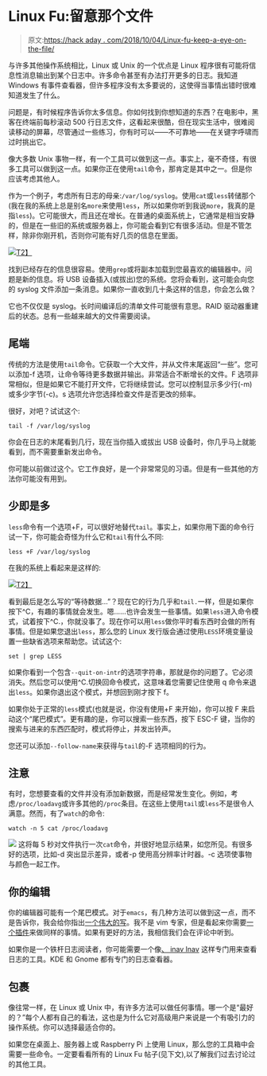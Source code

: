 # Linux Fu:留意那个文件

> 原文:[https://hack aday . com/2018/10/04/Linux-fu-keep-a-eye-on-the-file/](https://hackaday.com/2018/10/04/linux-fu-keep-an-eye-on-that-file/)

与许多其他操作系统相比，Linux 或 Unix 的一个优点是 Linux 程序很有可能将信息性消息输出到某个日志中。许多命令甚至有办法打开更多的日志。我知道 Windows 有事件查看器，但许多程序没有太多要说的，这使得当事情出错时很难知道发生了什么。

问题是，有时候程序告诉你太多信息。你如何找到你想知道的东西？在电影中，黑客在终端前每秒滚动 500 行日志文件，这看起来很酷，但在现实生活中，很难阅读移动的屏幕，尽管通过一些练习，你有时可以——不可靠地——在关键字呼啸而过时挑出它。

像大多数 Unix 事物一样，有一个工具可以做到这一点。事实上，毫不奇怪，有很多工具可以做到这一点。如果你正在使用`tail`命令，那肯定是其中之一。但是你应该考虑其他人。

作为一个例子，考虑所有日志的母亲:`/var/log/syslog`。使用`cat`或`less`转储那个(我在我的系统上总是别名`more`来使用`less`，所以如果你听到我说`more`，我真的是指`less`)。它可能很大，而且还在增长。在普通的桌面系统上，它通常是相当安静的，但是在一些旧的系统或服务器上，你可能会看到它有很多活动。但是不管怎样，除非你刚开机，否则你可能有好几页的信息在里面。

[![](../Images/66fe71bf0481ce875f212673c5884672.png)T2】](https://hackaday.com/wp-content/uploads/2018/09/out2.gif)

找到已经存在的信息很容易。使用`grep`或将副本加载到您最喜欢的编辑器中。问题是新的信息。将 USB 设备插入(或拔出)您的系统。您将会看到，这可能会向您的 syslog 文件添加一条消息。如果你一直收到几十条这样的信息，你会怎么做？

它也不仅仅是 syslog。长时间编译后的清单文件可能很有意思。RAID 驱动器重建后的状态。总有一些越来越大的文件需要阅读。

## 尾端

传统的方法是使用`tail`命令。它获取一个大文件，并从文件末尾返回“一些”。您可以添加-f 选项，让命令等待更多数据并输出。非常适合不断增长的文件。F 选项非常相似，但是如果它不能打开文件，它将继续尝试。您可以控制显示多少行(-m)或多少字节(-c)。s 选项允许您选择检查文件是否更改的频率。

很好，对吧？试试这个:

```
tail -f /var/log/syslog
```

你会在日志的末尾看到几行，现在当你插入或拔出 USB 设备时，你几乎马上就能看到，而不需要重新发出命令。

你可能以前做过这个。它工作良好，是一个非常常见的习语。但是有一些其他的方法你可能没有用到。

## 少即是多

`less`命令有一个选项+F，可以很好地替代`tail`。事实上，如果你用下面的命令行试一下，你可能会奇怪为什么它和`tail`有什么不同:

```
less +F /var/log/syslog
```

在我的系统上看起来是这样的:

[![](../Images/190afcfe321553c6e1947c707b73b8ff.png)T2】](https://hackaday.com/wp-content/uploads/2018/09/ss1.png)

看到最后是怎么写的“等待数据…”？现在它的行为几乎和`tail.`一样，但是如果你按下^C，有趣的事情就会发生。嗯……也许会发生一些事情。如果`less`进入命令模式，试着按下^C.，你就没事了。现在你可以用`less`做你平时看东西时会做的所有事情。但是如果您退出`less`，那么您的 Linux 发行版会通过使用`LESS`环境变量设置一些缺省选项来帮助您。试试这个:

```
set | grep LESS
```

如果你看到一个包含`--quit-on-intr`的选项字符串，那就是你的问题了。它必须消失。然后您可以使用^C.切换回命令模式，这意味着您需要记住使用 q 命令来退出`less`。如果你退出这个模式，并想回到刚才按下 f。

如果你处于正常的`less`模式(也就是说，你没有使用+F 来开始)，你可以按 F 来启动这个“尾巴模式”。更有趣的是，你可以搜索一些东西，按下 ESC-F 键，当你的搜索与进来的东西匹配时，模式将停止，并发出铃声。

您还可以添加`--follow-name`来获得与`tail`的-F 选项相同的行为。

## 注意

有时，您想要查看的文件并没有添加新数据，而是经常发生变化。例如，考虑`/proc/loadavg`或许多其他的`/proc`条目。在这些上使用`tail`或`less`不是很令人满意。然而，有了`watch`的命令:

```
watch -n 5 cat /proc/loadavg
```

[![](../Images/1c0f024e83c70f9d24e567ff0b234909.png)](https://hackaday.com/wp-content/uploads/2018/09/ss11.png) 这将每 5 秒对文件执行一次`cat`命令，并很好地显示结果，如您所见。有很多好的选项，比如-d 突出显示差异，或者-p 使用高分辨率计时器。-c 选项使事物与颜色一起工作。

## 你的编辑

你的编辑器可能有一个尾巴模式。对于`emacs`，有几种方法可以做到这一点，而不是告诉你，我会给你指出[一个伟大的写](https://writequit.org/articles/working-with-logs-in-emacs.html)。我不是 vim 专家，但是看起来你需要[一个插件](https://www.vim.org/scripts/script.php?script_id=1714)来做同样的事情。如果有更好的方法，我相信我们会在评论中听到。

如果你是一个铁杆日志阅读者，你可能需要一个像[、 inav lnav](https://github.com/tstack/lnav) 这样专门用来查看日志的工具。KDE 和 Gnome 都有专门的日志查看器。

## 包裹

像往常一样，在 Linux 或 Unix 中，有许多方法可以做任何事情。哪一个是“最好的？”每个人都有自己的看法，这也是为什么它对高级用户来说是一个有吸引力的操作系统。你可以选择最适合你的。

如果您在桌面上、服务器上或 Raspberry Pi 上使用 Linux，那么您的工具箱中会需要一些命令。一定要看看所有的 Linux Fu 帖子(见下文),以了解我们过去讨论过的其他工具。